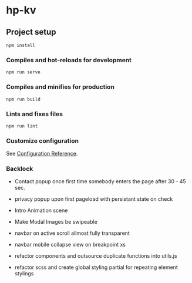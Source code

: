 # hp-kv

## Project setup

```
npm install
```

### Compiles and hot-reloads for development

```
npm run serve
```

### Compiles and minifies for production

```
npm run build
```

### Lints and fixes files

```
npm run lint
```

### Customize configuration

See [Configuration Reference](https://cli.vuejs.org/config/).

### Backlock

- Contact popup once first time somebody enters the page after 30 - 45 sec.
- privacy popup upon first pageload with persistant state on check
- Intro Animation scene

- Make Modal Images be swipeable
- navbar on active scroll allmost fully transparent
- navbar mobile collapse view on breakpoint xs

- refactor components and outsource duplicate functions into utils.js
- refactor scss and create global styling partial for repeating element stylings
